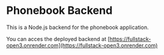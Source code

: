 # Phonebook Backend

This is a Node.js backend for the phonebook application.


You can acces the deployed backend at [https://fullstack-open3.onrender.com](https://fullstack-open3.onrender.com)



